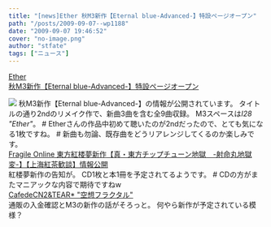 ```yaml
---
title: "[news]Ether 秋M3新作【Eternal blue-Advanced-】特設ページオープン"
path: "/posts/2009-09-07--wp1188"
date: "2009-09-07 19:46:52"
cover: "no-image.png"
author: "stfate"
tags: ["ニュース"]
---
```


<style type="text/css">
<!--
p {white-space: pre-wrap};
-->
</style>

<a  href="http://www.ether-music.com/music/eba.html" target="_blank">Ether 秋M3新作【Eternal blue-Advanced-】特設ページオープン</a>
<div ><a href="http://www.ether-music.com/music/eba.html" target="_blank"><img src="http://www.ether-music.com/img/eba/ebabanner.jpg"></a>
秋M3新作【Eternal blue-Advanced-】の情報が公開されています。
タイトルの通り2ndのリメイク作で、新曲3曲を含む全9曲収録。
M3スペースは<em>I28 "Ether"</em>。
# Etherさんの作品中初めて聴いたのが2ndだったので、とても気になる1枚ですね。
# 新曲も勿論、既存曲をどうリアレンジしてくるのか楽しみです。</div>
<a  href="http://www.shinsekai.co.uk/fragile/" target="_blank">Fragile Online 東方紅楼夢新作【真・東方チップチューン地獄　-射命丸地獄変-】【上海紅茶歓談】情報公開</a>
<div >紅楼夢新作の告知が。
CD1枚と本1冊を予定されてるようです。
# CDの方がまたマニアックな内容で期待ですねw</div>
<a  href="http://homepage2.nifty.com/cn2/" target="_blank">CafedeCN2&TEAR* "空想フラクタル"</a>
<div >通販の入金確認とM3の新作の話がそろっと。
何やら新作が予定されている模様？</div>
